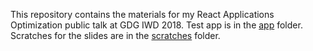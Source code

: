 This repository contains the materials for my React Applications Optimization public talk at GDG IWD 2018. Test app is in the [app](app) folder. Scratches for the slides are in the [scratches](scratches) folder.
